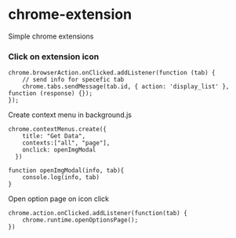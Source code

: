 # chrome-extension
Simple chrome extensions

### Click on extension icon
```
chrome.browserAction.onClicked.addListener(function (tab) {
    // send info for specefic tab
    chrome.tabs.sendMessage(tab.id, { action: 'display_list' }, function (response) {});
});
```

Create context menu in background.js
```
chrome.contextMenus.create({
	title: "Get Data", 
	contexts:["all", "page"], 
	onclick: openImgModal
  })

function openImgModal(info, tab){
    console.log(info, tab)
}
```

Open option page on icon click
```
chrome.action.onClicked.addListener(function(tab) {
	chrome.runtime.openOptionsPage();
})
```
